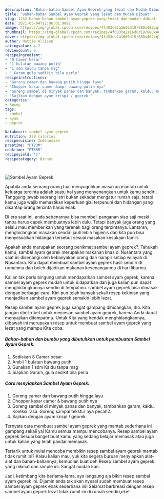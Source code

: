 ```yaml
---
description: "Bahan-bahan Sambel Ayam Geprek yang lezat dan Mudah Dibuat"
title: "Bahan-bahan Sambel Ayam Geprek yang lezat dan Mudah Dibuat"
slug: 1232-bahan-bahan-sambel-ayam-geprek-yang-lezat-dan-mudah-dibuat
date: 2021-05-04T12:06:01.969Z
image: https://img-global.cpcdn.com/recipes/4fd83ce2a16d6d19/680x482cq70/sambel-ayam-geprek-foto-resep-utama.jpg
thumbnail: https://img-global.cpcdn.com/recipes/4fd83ce2a16d6d19/680x482cq70/sambel-ayam-geprek-foto-resep-utama.jpg
cover: https://img-global.cpcdn.com/recipes/4fd83ce2a16d6d19/680x482cq70/sambel-ayam-geprek-foto-resep-utama.jpg
author: Hettie Allison
ratingvalue: 4.2
reviewcount: 6
recipeingredient:
- "8 Camer besar"
- "1 bulatan bawang putih"
- "1 sdm Kaldu tanpa msg"
- " Garam gula sedikit bila perlu"
recipeinstructions:
- "Goreng camer dan bawang putih hingga layu"
- "Chopper kasar camer &amp; bawang putih nya"
- "Goreng sambal di minyak panas dan banyak, tambahkan garam, kaldu. Koreksi rasa. Goreng sampai tekstur nya pecah2."
- "Sajikan dengan ayam krispi / geprek."
categories:
- Resep
tags:
- sambel
- ayam
- geprek

katakunci: sambel ayam geprek 
nutrition: 229 calories
recipecuisine: Indonesian
preptime: "PT23M"
cooktime: "PT35M"
recipeyield: "1"
recipecategory: Dinner

---
```



![Sambel Ayam Geprek](https://img-global.cpcdn.com/recipes/4fd83ce2a16d6d19/680x482cq70/sambel-ayam-geprek-foto-resep-utama.jpg)

Apabila anda seorang orang tua, menyuguhkan masakan mantab untuk keluarga tercinta adalah suatu hal yang menyenangkan untuk kamu sendiri. Tanggung jawab seorang istri bukan sekadar mengatur rumah saja, tetapi kamu juga wajib memastikan keperluan gizi terpenuhi dan hidangan yang disantap orang tercinta harus enak.

Di era  saat ini, anda sebenarnya bisa membeli panganan siap saji meski tanpa harus capek membuatnya lebih dulu. Tetapi banyak juga orang yang selalu mau memberikan yang terenak bagi orang tercintanya. Lantaran, menghidangkan masakan sendiri jauh lebih higienis dan kita pun bisa menyesuaikan hidangan tersebut sesuai masakan kesukaan famili. 



Apakah anda merupakan seorang penikmat sambel ayam geprek?. Tahukah kamu, sambel ayam geprek merupakan makanan khas di Nusantara yang saat ini disenangi oleh kebanyakan orang dari hampir setiap wilayah di Nusantara. Kita dapat membuat sambel ayam geprek hasil sendiri di rumahmu dan boleh dijadikan makanan kesenanganmu di hari liburmu.

Kalian tak perlu bingung untuk mendapatkan sambel ayam geprek, karena sambel ayam geprek mudah untuk didapatkan dan juga kalian pun dapat menghidangkannya sendiri di tempatmu. sambel ayam geprek bisa dimasak dengan berbagai cara. Kini pun telah banyak sekali resep kekinian yang menjadikan sambel ayam geprek semakin lebih lezat.

Resep sambel ayam geprek juga sangat gampang dihidangkan, lho. Kita jangan ribet-ribet untuk memesan sambel ayam geprek, karena Anda dapat menyajikan ditempatmu. Untuk Kita yang hendak menghidangkannya, dibawah ini merupakan resep untuk membuat sambel ayam geprek yang lezat yang mampu Kita coba.

<!--inarticleads1-->

##### Bahan-bahan dan bumbu yang dibutuhkan untuk pembuatan Sambel Ayam Geprek:

1. Sediakan 8 Camer besar
1. Ambil 1 bulatan bawang putih
1. Gunakan 1 sdm Kaldu tanpa msg
1. Siapkan  Garam, gula sedikit bila perlu




<!--inarticleads2-->

##### Cara menyiapkan Sambel Ayam Geprek:

1. Goreng camer dan bawang putih hingga layu
1. Chopper kasar camer &amp; bawang putih nya
1. Goreng sambal di minyak panas dan banyak, tambahkan garam, kaldu. Koreksi rasa. Goreng sampai tekstur nya pecah2.
1. Sajikan dengan ayam krispi / geprek.




Ternyata cara membuat sambel ayam geprek yang mantab sederhana ini gampang sekali ya! Kamu semua mampu mencobanya. Resep sambel ayam geprek Sesuai banget buat kamu yang sedang belajar memasak atau juga untuk kalian yang telah pandai memasak.

Tertarik untuk mulai mencoba membikin resep sambel ayam geprek mantab tidak rumit ini? Kalau kalian mau, yuk kita segera buruan menyiapkan alat-alat dan bahan-bahannya, kemudian buat deh Resep sambel ayam geprek yang nikmat dan simple ini. Sangat mudah kan. 

Jadi, ketimbang kita berlama-lama, ayo langsung aja bikin resep sambel ayam geprek ini. Dijamin anda tak akan nyesel sudah membuat resep sambel ayam geprek enak sederhana ini! Selamat berkreasi dengan resep sambel ayam geprek lezat tidak rumit ini di rumah sendiri,oke!.

